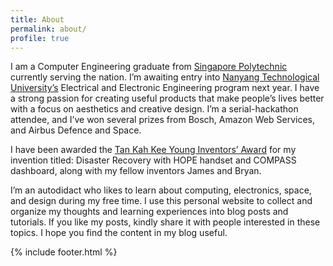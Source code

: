 ```yaml
---
title: About
permalink: about/
profile: true
---
```


I am a Computer Engineering graduate from [Singapore Polytechnic](https://www.sp.edu.sg) currently serving the nation. I’m awaiting entry into [Nanyang Technological University’s](https://www.ntu.edu.sg/Pages/home.aspx) Electrical and Electronic Engineering program next year. I have a strong passion for creating useful products that make people’s lives better with a focus on aesthetics and creative design. I’m a serial-hackathon attendee, and I’ve won several prizes from Bosch, Amazon Web Services, and Airbus Defence and Space.

I have been awarded the [Tan Kah Kee Young Inventors’ Award](https://www.tkkfoundation.org.sg/young-inventors-awards) for my invention titled: Disaster Recovery with HOPE handset and COMPASS dashboard, along with my fellow inventors James and Bryan.

I’m an autodidact who likes to learn about computing, electronics, space, and design during my free time. I use this personal website to collect and organize my thoughts and learning experiences into blog posts and tutorials. If you like my posts, kindly share it with people interested in these topics. I hope you find the content in my blog useful.

{% include footer.html %}